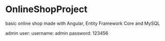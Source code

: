 # OnlineShopProject

basic online shop made with Angular, Entity Framework Core and MySQL

admin user:
username: admin
password: 123456
